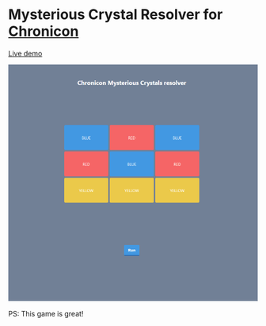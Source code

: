 
# Mysterious Crystal Resolver for [Chronicon](https://www.subworldgames.com/chronicon/)

[Live demo](https://kevinbon.github.io/chronicon-mysterious-crystals-resolver/)

![demo](/doc/demo.gif)

PS: This game is great!
